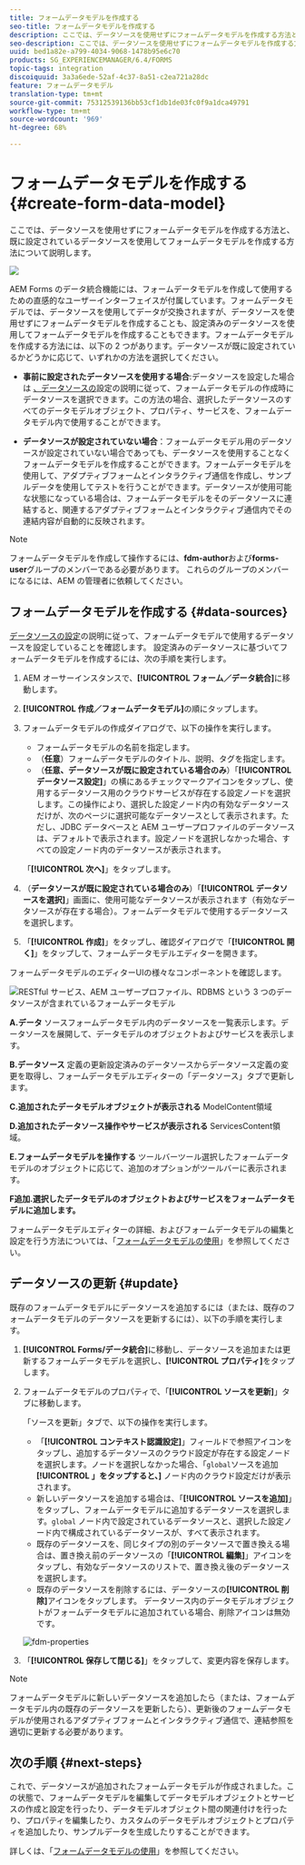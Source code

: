```yaml
---
title: フォームデータモデルを作成する
seo-title: フォームデータモデルを作成する
description: ここでは、データソースを使用せずにフォームデータモデルを作成する方法と、既に設定されているデータソースを使用してフォームデータモデルを作成する方法について説明します。
seo-description: ここでは、データソースを使用せずにフォームデータモデルを作成する方法と、既に設定されているデータソースを使用してフォームデータモデルを作成する方法について説明します。
uuid: bed1a82e-a799-4034-9068-1478b95e6c70
products: SG_EXPERIENCEMANAGER/6.4/FORMS
topic-tags: integration
discoiquuid: 3a3a6ede-52af-4c37-8a51-c2ea721a28dc
feature: フォームデータモデル
translation-type: tm+mt
source-git-commit: 75312539136bb53cf1db1de03fc0f9a1dca49791
workflow-type: tm+mt
source-wordcount: '969'
ht-degree: 68%

---
```



# フォームデータモデルを作成する {#create-form-data-model}

ここでは、データソースを使用せずにフォームデータモデルを作成する方法と、既に設定されているデータソースを使用してフォームデータモデルを作成する方法について説明します。

![](do-not-localize/data-integeration.png)

AEM Forms のデータ統合機能には、フォームデータモデルを作成して使用するための直感的なユーザーインターフェイスが付属しています。フォームデータモデルでは、データソースを使用してデータが交換されますが、データソースを使用せずにフォームデータモデルを作成することも、設定済みのデータソースを使用してフォームデータモデルを作成することもできます。フォームデータモデルを作成する方法には、以下の 2 つがあります。データソースが既に設定されているかどうかに応じて、いずれかの方法を選択してください。

* **事前に設定されたデータソースを使用する場合**:データソースを設定した場合は [、データソースの](/help/forms/using/configure-data-sources.md)設定の説明に従って、フォームデータモデルの作成時にデータソースを選択できます。この方法の場合、選択したデータソースのすべてのデータモデルオブジェクト、プロパティ、サービスを、フォームデータモデル内で使用することができます。

* **データソースが設定されていない場合**：フォームデータモデル用のデータソースが設定されていない場合であっても、データソースを使用することなくフォームデータモデルを作成することができます。フォームデータモデルを使用して、アダプティブフォームとインタラクティブ通信を作成し、サンプルデータを使用してテストを行うことができます。データソースが使用可能な状態になっている場合は、フォームデータモデルをそのデータソースに連結すると、関連するアダプティブフォームとインタラクティブ通信内でその連結内容が自動的に反映されます。

>[!NOTE]
>
>フォームデータモデルを作成して操作するには、**fdm-author**&#x200B;および&#x200B;**forms-user**&#x200B;グループのメンバーである必要があります。 これらのグループのメンバーになるには、AEM の管理者に依頼してください。

## フォームデータモデルを作成する {#data-sources}

[データソースの設定](/help/forms/using/configure-data-sources.md)の説明に従って、フォームデータモデルで使用するデータソースを設定していることを確認します。 設定済みのデータソースに基づいてフォームデータモデルを作成するには、次の手順を実行します。

1. AEM オーサーインスタンスで、**[!UICONTROL フォーム／データ統合]**&#x200B;に移動します。
1. **[!UICONTROL 作成／フォームデータモデル]**&#x200B;の順にタップします。
1. フォームデータモデルの作成ダイアログで、以下の操作を実行します。

   * フォームデータモデルの名前を指定します。
   * （**任意**）フォームデータモデルのタイトル、説明、タグを指定します。
   * （**任意、データソースが既に設定されている場合のみ**）「**[!UICONTROL データソース設定]**」の横にあるチェックマークアイコンをタップし、使用するデータソース用のクラウドサービスが存在する設定ノードを選択します。この操作により、選択した設定ノード内の有効なデータソースだけが、次のページに選択可能なデータソースとして表示されます。ただし、JDBC データベースと AEM ユーザープロファイルのデータソースは、デフォルトで表示されます。設定ノードを選択しなかった場合、すべての設定ノード内のデータソースが表示されます。

   「**[!UICONTROL 次へ]**」をタップします。

1. （**データソースが既に設定されている場合のみ**）「**[!UICONTROL データソースを選択]**」画面に、使用可能なデータソースが表示されます（有効なデータソースが存在する場合）。フォームデータモデルで使用するデータソースを選択します。
1. 「**[!UICONTROL 作成]**」をタップし、確認ダイアログで「**[!UICONTROL 開く]**」をタップして、フォームデータモデルエディターを開きます。

フォームデータモデルのエディターUIの様々なコンポーネントを確認します。

![RESTful サービス、AEM ユーザープロファイル、RDBMS という 3 つのデータソースが含まれているフォームデータモデル](assets/fdm-ui.png)

**A.データ** ソースフォームデータモデル内のデータソースを一覧表示します。データソースを展開して、データモデルのオブジェクトおよびサービスを表示します。

**B.データソース** 定義の更新設定済みのデータソースからデータソース定義の変更を取得し、フォームデータモデルエディターの「データソース」タブで更新します。

**C.追加されたデータモデルオブジェクトが表示される** ModelContent領域

**D.追加されたデータソース操作やサービスが表示される** ServicesContent領域。

**E.フォームデータモデルを操作する** ツールバーツール選択したフォームデータモデルのオブジェクトに応じて、追加のオプションがツールバーに表示されます。

**F追加.選択したデータモデルのオブジェクトおよびサービスをフォームデータモデルに追加します。** 

フォームデータモデルエディターの詳細、およびフォームデータモデルの編集と設定を行う方法については、「[フォームデータモデルの使用](/help/forms/using/work-with-form-data-model.md)」を参照してください。

## データソースの更新 {#update}

既存のフォームデータモデルにデータソースを追加するには（または、既存のフォームデータモデルのデータソースを更新するには）、以下の手順を実行します。

1. **[!UICONTROL Forms/データ統合]**&#x200B;に移動し、データソースを追加または更新するフォームデータモデルを選択し、**[!UICONTROL プロパティ]**&#x200B;をタップします。
1. フォームデータモデルのプロパティで、「**[!UICONTROL ソースを更新]**」タブに移動します。

   「ソースを更新」タブで、以下の操作を実行します。

   * 「**[!UICONTROL コンテキスト認識設定]**」フィールドで参照アイコンをタップし、追加するデータソースのクラウド設定が存在する設定ノードを選択します。ノードを選択しなかった場合、「`global`ソースを追加&#x200B;**[!UICONTROL 」をタップすると、]** ノード内のクラウド設定だけが表示されます。
   * 新しいデータソースを追加する場合は、「**[!UICONTROL ソースを追加]**」をタップし、フォームデータモデルに追加するデータソースを選択します。`global` ノード内で設定されているデータソースと、選択した設定ノード内で構成されているデータソースが、すべて表示されます。
   * 既存のデータソースを、同じタイプの別のデータソースで置き換える場合は、置き換え前のデータソースの「**[!UICONTROL 編集]**」アイコンをタップし、有効なデータソースのリストで、置き換え後のデータソースを選択します。
   * 既存のデータソースを削除するには、データソースの&#x200B;**[!UICONTROL 削除]**&#x200B;アイコンをタップします。 データソース内のデータモデルオブジェクトがフォームデータモデルに追加されている場合、削除アイコンは無効です。

   ![fdm-properties](assets/fdm-properties.png)

1. 「**[!UICONTROL 保存して閉じる]**」をタップして、変更内容を保存します。

>[!NOTE]
>
>フォームデータモデルに新しいデータソースを追加したら（または、フォームデータモデル内の既存のデータソースを更新したら）、更新後のフォームデータモデルが使用されるアダプティブフォームとインタラクティブ通信で、連結参照を適切に更新する必要があります。

## 次の手順 {#next-steps}

これで、データソースが追加されたフォームデータモデルが作成されました。この状態で、フォームデータモデルを編集してデータモデルオブジェクトとサービスの作成と設定を行ったり、データモデルオブジェクト間の関連付けを行ったり、プロパティを編集したり、カスタムのデータモデルオブジェクトとプロパティを追加したり、サンプルデータを生成したりすることができます。

詳しくは、「[フォームデータモデルの使用](/help/forms/using/work-with-form-data-model.md)」を参照してください。
